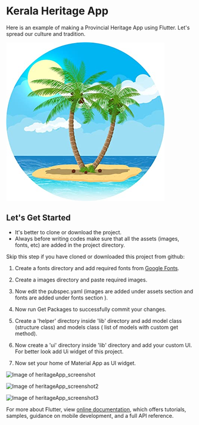 # Kerala Heritage App

Here is an example of making a Provincial Heritage App using Flutter. Let's spread our culture and tradition.


![Image of heritage](images/heritage.jpg)

## Let's Get Started

* It's better to clone or download the project.
* Always before writing codes make sure that all the assets (images, fonts, etc) are added in the project directory.


Skip this step if you have cloned or downloaded this project from github:

1. Create a fonts directory and add required fonts from [Google Fonts](https://fonts.google.com/).
2. Create a images directory and paste required images.

3. Now edit the pubspec.yaml (images are added under assets section and fonts are added under fonts section ). 
4. Now run Get Packages to successfully commit your changes.

5. Create a 'helper' directory inside 'lib' directory and add model class (structure class) and models class ( list of models with custom get method).
6. Now create  a 'ui' directory inside 'lib' directory and add your custom UI. For better look add Ui widget of this project.
7. Now set your home of Material App as UI widget.

![Image of heritageApp_screenshot](https://firebasestorage.googleapis.com/v0/b/web-content-storage.appspot.com/o/heritage-ui-screenshot.png?alt=media&token=b0f76b0b-7440-4fd6-a520-d6334bd62563)



![Image of heritageApp_screenshot2](https://firebasestorage.googleapis.com/v0/b/web-content-storage.appspot.com/o/heritage-ui-screenshot2.png?alt=media&token=7343c3e2-1e31-47d8-af8e-9dd74e5c19cd)


![Image of heritageApp_screenshot3](https://firebasestorage.googleapis.com/v0/b/web-content-storage.appspot.com/o/heritage-ui-screenshot3.png?alt=media&token=2df89870-2c07-4855-81e3-2e0b693df626)


For more about Flutter, view 
[online documentation](https://flutter.dev/docs), which offers tutorials,
samples, guidance on mobile development, and a full API reference.
